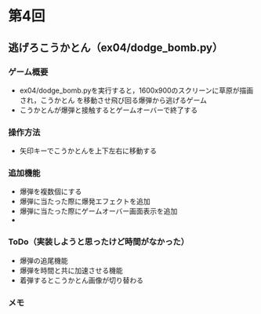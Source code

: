 # 第4回
## 逃げろこうかとん（ex04/dodge_bomb.py）
### ゲーム概要
- ex04/dodge_bomb.pyを実行すると，1600x900のスクリーンに草原が描画され，こうかとん
を移動させ飛び回る爆弾から逃げるゲーム
- こうかとんが爆弾と接触するとゲームオーバーで終了する
### 操作方法
- 矢印キーでこうかとんを上下左右に移動する
### 追加機能
- 爆弾を複数個にする
- 爆弾に当たった際に爆発エフェクトを追加
- 爆弾に当たった際にゲームオーバー画面表示を追加
- 
### ToDo（実装しようと思ったけど時間がなかった）
- 爆弾の追尾機能
- 爆弾を時間と共に加速させる機能
- 着弾するとこうかとん画像が切り替わる
### メモ